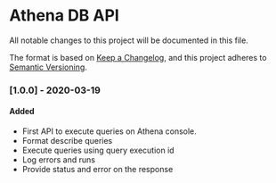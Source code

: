 # Athena DB API

All notable changes to this project will be documented in this file.

The format is based on [Keep a Changelog](https://keepachangelog.com/en/1.0.0/),
and this project adheres to [Semantic Versioning](https://semver.org/spec/v2.0.0.html).


### [1.0.0] - 2020-03-19

#### Added
- First API to execute queries on Athena console.
- Format describe queries
- Execute queries using query execution id
- Log errors and runs
- Provide status and error on the response

